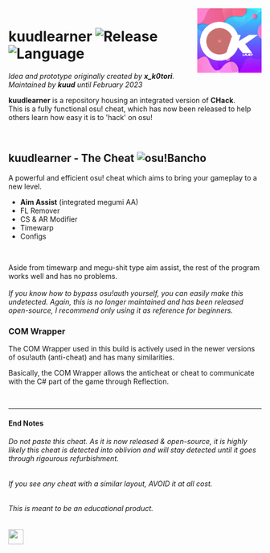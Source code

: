 <img src="CeaiHack1/assets/kuudd.png" align="right" width="128" height="128" />

# kuudlearner  ![Release](https://img.shields.io/github/v/release/kuud/kuudlearner?style=flat-square) ![Language](https://img.shields.io/badge/language-C++-hotpink?style=flat-square)
*Idea and prototype originally created by **x_k0tori**. Maintained by **kuud** until February 2023*
<br />

**kuudlearner** is a repository housing an integrated version of **CHack**. \
This is a fully functional osu! cheat, which has now been released to help others learn how easy it is to 'hack' on osu!

<br />


## kuudlearner - The Cheat     ![osu!Bancho](https://img.shields.io/badge/%20-Detected-red)
A powerful and efficient osu! cheat which aims to bring your gameplay to a new level. 



- **Aim Assist** (integrated megumi AA)
- FL Remover
- CS & AR Modifier 
- Timewarp
- Configs

<br />

Aside from timewarp and megu-shit type aim assist, the rest of the program works well and has no problems. \
\
*If you know how to bypass osu!auth yourself, you can easily make this undetected. Again, this is no longer maintained and has been released open-source, I recommend only using it as reference for beginners.*

### COM Wrapper 

The COM Wrapper used in this build is actively used in the newer versions of osu!auth (anti-cheat) and has many similarities. 

Basically, the COM Wrapper allows the anticheat or cheat to communicate with the C# part of the game through Reflection.

<br />

___

#### End Notes 
###### Do not paste this cheat. As it is now released & open-source, it is highly likely this cheat is detected into oblivion and will stay detected until it goes through rigourous refurbishment.

###### If you see any cheat with a similar layout, AVOID it at all cost.

###### This is meant to be an educational product.

<img src="https://preview.redd.it/h92wrdkqzi171.jpg?auto=webp&s=2a59e358059f4e2298ed32a55bc90cab5ec67e71" align="left" width="30" height="30" />
